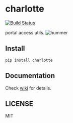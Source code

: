 # charlotte



[![Build Status](https://travis-ci.com/Jack-Kingdom/charlotte.svg?branch=master)](https://travis-ci.com/Jack-Kingdom/charlotte)

portal access utils.
![hummer](https://raw.githubusercontent.com/wiki/Jack-Kingdom/charlotte/assets/hummer.jpg)

## Install
```shell
pip install charlotte
```

## Documentation
Check [wiki](https://github.com/Jack-Kingdom/charlotte/wiki) for details.

## LICENSE
MIT